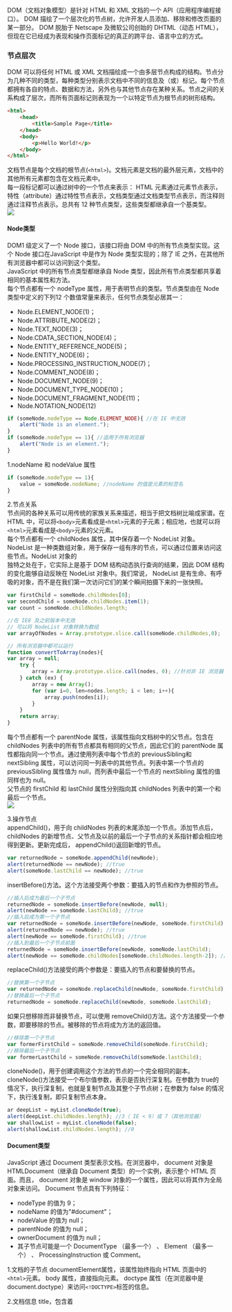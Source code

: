 DOM（文档对象模型）是针对 HTML 和 XML 文档的一个 API（应用程序编程接口）。 DOM 描绘了一个层次化的节点树，允许开发人员添加、移除和修改页面的某一部分。 DOM 脱胎于 Netscape 及微软公司创始的 DHTML（动态 HTML），但现在它已经成为表现和操作页面标记的真正的跨平台、语言中立的方式。

### 节点层次

DOM 可以将任何 HTML 或 XML 文档描绘成一个由多层节点构成的结构。节点分为几种不同的类型，每种类型分别表示文档中不同的信息及（或）标记。每个节点都拥有各自的特点、数据和方法，另外也与其他节点存在某种关系。节点之间的关系构成了层次，而所有页面标记则表现为一个以特定节点为根节点的树形结构。

```html
<html>
    <head>
        <title>Sample Page</title>
    </head>
    <body>
        <p>Hello World!</p>
    </body>
</html>
```

文档节点是每个文档的根节点\(`<html>`\)。文档元素是文档的最外层元素，文档中的其他所有元素都包含在文档元素中。  
每一段标记都可以通过树中的一个节点来表示： HTML 元素通过元素节点表示，特性（attribute）通过特性节点表示，文档类型通过文档类型节点表示，而注释则通过注释节点表示。总共有 12 种节点类型，这些类型都继承自一个基类型。  
![](/assets/深度截图_选择区域_20171206130013.png)

#### Node类型

DOM1 级定义了一个 Node 接口，该接口将由 DOM 中的所有节点类型实现。这个 Node 接口在JavaScript 中是作为 Node 类型实现的；除了 IE 之外，在其他所有浏览器中都可以访问到这个类型。  
JavaScript 中的所有节点类型都继承自 Node 类型，因此所有节点类型都共享着相同的基本属性和方法。  
每个节点都有一个 nodeType 属性，用于表明节点的类型。节点类型由在 Node 类型中定义的下列12 个数值常量来表示，任何节点类型必居其一：

* Node.ELEMENT\_NODE\(1\)；
* Node.ATTRIBUTE\_NODE\(2\)；
* Node.TEXT\_NODE\(3\)；
* Node.CDATA\_SECTION\_NODE\(4\)；
* Node.ENTITY\_REFERENCE\_NODE\(5\)；
* Node.ENTITY\_NODE\(6\)；
* Node.PROCESSING\_INSTRUCTION\_NODE\(7\)；
* Node.COMMENT\_NODE\(8\)；
* Node.DOCUMENT\_NODE\(9\)；
* Node.DOCUMENT\_TYPE\_NODE\(10\)；
* Node.DOCUMENT\_FRAGMENT\_NODE\(11\)；
* Node.NOTATION\_NODE\(12\)

```js
if (someNode.nodeType == Node.ELEMENT_NODE){ //在 IE 中无效
    alert("Node is an element.");
}
if (someNode.nodeType == 1){ //适用于所有浏览器
    alert("Node is an element.");
}
```

1.nodeName 和 nodeValue 属性

```js
if (someNode.nodeType == 1){
    value = someNode.nodeName; //nodeName 的值是元素的标签名
}
```

2.节点关系  
节点间的各种关系可以用传统的家族关系来描述，相当于把文档树比喻成家谱。在 HTML 中，可以将`<body>`元素看成是`<html>`元素的子元素；相应地，也就可以将`<html>`元素看成是`<body>`元素的父元素。  
每个节点都有一个 childNodes 属性，其中保存着一个 NodeList 对象。 NodeList 是一种类数组对象，用于保存一组有序的节点，可以通过位置来访问这些节点。NodeList 对象的  
独特之处在于，它实际上是基于 DOM 结构动态执行查询的结果，因此 DOM 结构的变化能够自动反映在 NodeList 对象中。我们常说， NodeList 是有生命、有呼吸的对象，而不是在我们第一次访问它们的某个瞬间拍摄下来的一张快照。

```js
var firstChild = someNode.childNodes[0];
var secondChild = someNode.childNodes.item(1);
var count = someNode.childNodes.length;

//在 IE8 及之前版本中无效
// 可以将 NodeList 对象转换为数组
var arrayOfNodes = Array.prototype.slice.call(someNode.childNodes,0);

// 所有浏览器中都可以运行
function convertToArray(nodes){
var array = null;
    try {
        array = Array.prototype.slice.call(nodes, 0); //针对非 IE 浏览器
    } catch (ex) {
        array = new Array();
        for (var i=0, len=nodes.length; i < len; i++){
            array.push(nodes[i]);
        }
    }
    return array;
}
```

每个节点都有一个 parentNode 属性，该属性指向文档树中的父节点。包含在 childNodes 列表中的所有节点都具有相同的父节点，因此它们的 parentNode 属性都指向同一个节点。通过使用列表中每个节点的 previousSibling和 nextSibling 属性，可以访问同一列表中的其他节点。列表中第一个节点的 previousSibling 属性值为 null，而列表中最后一个节点的 nextSibling 属性的值同样也为 null。  
父节点的 firstChild 和 lastChild 属性分别指向其 childNodes 列表中的第一个和最后一个节点。  
![](/assets/深度截图_选择区域_20171206131724.png)

3.操作节点  
appendChild\(\)，用于向 childNodes 列表的末尾添加一个节点。添加节点后， childNodes 的新增节点、父节点及以前的最后一个子节点的关系指针都会相应地得到更新。更新完成后， appendChild\(\)返回新增的节点。

```js
var returnedNode = someNode.appendChild(newNode);
alert(returnedNode == newNode); //true
alert(someNode.lastChild == newNode); //true
```

insertBefore\(\)方法。这个方法接受两个参数：要插入的节点和作为参照的节点。

```js
//插入后成为最后一个子节点
returnedNode = someNode.insertBefore(newNode, null);
alert(newNode == someNode.lastChild); //true
//插入后成为第一个子节点
var returnedNode = someNode.insertBefore(newNode, someNode.firstChild);
alert(returnedNode == newNode); //true
alert(newNode == someNode.firstChild); //true
//插入到最后一个子节点前面
returnedNode = someNode.insertBefore(newNode, someNode.lastChild);
alert(newNode == someNode.childNodes[someNode.childNodes.length-2]); //
```

replaceChild\(\)方法接受的两个参数是：要插入的节点和要替换的节点。

```js
//替换第一个子节点
var returnedNode = someNode.replaceChild(newNode, someNode.firstChild);
//替换最后一个子节点
returnedNode = someNode.replaceChild(newNode, someNode.lastChild);
```

如果只想移除而非替换节点，可以使用 removeChild\(\)方法。这个方法接受一个参数，即要移除的节点。被移除的节点将成为方法的返回值。

```js
//移除第一个子节点
var formerFirstChild = someNode.removeChild(someNode.firstChild);
//移除最后一个子节点
var formerLastChild = someNode.removeChild(someNode.lastChild);
```

cloneNode\(\)，用于创建调用这个方法的节点的一个完全相同的副本。 cloneNode\(\)方法接受一个布尔值参数，表示是否执行深复制。在参数为 true的情况下，执行深复制，也就是复制节点及其整个子节点树；在参数为 false 的情况下，执行浅复制，即只复制节点本身。

```js
ar deepList = myList.cloneNode(true);
alert(deepList.childNodes.length); //3（ IE < 9）或 7（其他浏览器）
var shallowList = myList.cloneNode(false);
alert(shallowList.childNodes.length); //0
```

#### Document类型

JavaScript 通过 Document 类型表示文档。在浏览器中， document 对象是 HTMLDocument（继承自 Document 类型）的一个实例，表示整个 HTML 页面。而且， document 对象是 window 对象的一个属性，因此可以将其作为全局对象来访问。 Document 节点具有下列特征：

* nodeType 的值为 9；
* nodeName 的值为"\#document"；
* nodeValue 的值为 null；
* parentNode 的值为 null；
* ownerDocument 的值为 null；
* 其子节点可能是一个 DocumentType （最多一个） 、 Element （最多一个） 、 ProcessingInstruction
  或 Comment。

1.文档的子节点
documentElement属性，该属性始终指向 HTML 页面中的`<html>`元素。
body 属性，直接指向<body>元素。
doctype 属性（在浏览器中是 document.doctype）来访问`<!DOCTYPE>`标签的信息。

2.文档信息
title，包含着<title>元素中的文本。
URL 属性中包含页面完整的 URL（即地址栏中显示的 URL）， domain 属性中只包含页面的域名，
referrer 属性中则保存着链接到当前页面的那个页面的 URL。

3.查找元素
getElementById()，接收一个参数：要取得的元素的 ID。如果找到相应的元素则返回该元素，如果不存在带有相应 ID 的元素，则返回 null。
```html
<div id="myDiv">Some text</div>
```
```js
var div = document.getElementById("myDiv"); //取得<div>元素的引用
```
> IE8 及较低版本不区分 ID 的大小写

getElementsByTagName()。这个方法接受一个参数，即要取得元素的标签名，而返回的是包含零或多个元素的 NodeList。
```js
var images = document.getElementsByTagName("img");
```
getElementsByClassName()。这个方法接受一个参数，即要取得元素的类名，而返回的是包含零或多个元素的 NodeList。

getElementsByName()。顾名思义，这个方法会返回带有给定 name 特性的所有元素。

4.特殊集合
document.anchors，包含文档中所有带 name 特性的`<a>`元素；
- document.applets，包含文档中所有的<applet>元素，因为不再推荐使用`<applet>`元素，
所以这个集合已经不建议使用了；
- document.forms，包含文档中所有的`<form>`元素，与 document.getElementsByTagName("form")
得到的结果相同；
- document.images，包含文档中所有的`<img>`元素，与 document.getElementsByTagName
("img")得到的结果相同；
- document.links，包含文档中所有带 href 特性的`<a>`元素。

5.DOM 一致性检测
hasFeature()方法接受两个参数：要检测的 DOM 功能的名称及版本号。如果浏览器支持给定名称和版本的功能，则该方法返回 true：
```js
var hasXmlDom = document.implementation.hasFeature("XML", "1.0");
```
6.文档写入
write()和 writeln()方法都接受一个字符串参数，即要写入到输出流中的文本。 write()会原样写入，而 writeln()则会在字符串的末尾添加一个换行符（\n）。
方法 open()和 close()分别用于打开和关闭网页的输出流。

#### Element类型
除了 Document 类型之外， Element 类型就要算是 Web 编程中最常用的类型了。 Element 类型用于表现 XML 或 HTML 元素，提供了对元素标签名、子节点及特性的访问。 Element 节点具有以下特征：
- nodeType 的值为 1；
- nodeName 的值为元素的标签名；
- nodeValue 的值为 null；
- parentNode 可能是 Document 或 Element；
- 其子节点可能是 Element、 Text、 Comment、 ProcessingInstruction、 CDATASection 或EntityReference。

1.HTML元素
所有 HTML 元素都由 HTMLElement 类型表示。每个 HTML 元素中都存在的下列标准特性。
id，元素在文档中的唯一标识符。
- title，有关元素的附加说明信息，一般通过工具提示条显示出来。
- lang，元素内容的语言代码，很少使用。
- dir，语言的方向，值为"ltr"（left-to-right，从左至右）或"rtl"（right-to-left，从右至左） ，也很少使用。
- className，与元素的 class 特性对应，即为元素指定的 CSS 类。

```js
var div = document.getElementById("myDiv");
alert(div.id); //"myDiv""
alert(div.className); //"bd"
alert(div.title); //"Body text"
alert(div.lang); //"en"
alert(div.dir); //"ltr"
```
2.取得特性
操作特性的 DOM 方法主要有三个，分别是 getAttribute()、 setAttribute()和 removeAttribute()。
```js
var div = document.getElementById("myDiv");
alert(div.getAttribute("id")); //"myDiv"
```
3.设置特性
```js
div.setAttribute("id", "someOtherId");// div.id = "someOtherId";
```
4.attributes 属性
Element 类型是使用 attributes 属性的唯一一个 DOM 节点类型。attributes 属性中包含一个NamedNodeMap，与 NodeList 类似，也是一个“动态”的集合。元素的每一个特性都由一个 Attr 节点表示，每个节点都保存在 NamedNodeMap 对象中。 NamedNodeMap 对象拥有下列方法。
- getNamedItem(name)：返回 nodeName 属性等于 name 的节点；
- removeNamedItem(name)：从列表中移除 nodeName 属性等于 name 的节点；
- setNamedItem(node)：向列表中添加节点，以节点的 nodeName 属性为索引；
- item(pos)：返回位于数字 pos 位置处的节点。

```js
var id = element.attributes.getNamedItem("id").nodeValue;
var id = element.attributes["id"].nodeValue;
element.attributes["id"].nodeValue = "someOtherId";
var oldAttr = element.attributes.removeNamedItem("id");
```

5.创建元素
使用 document.createElement()方法可以创建新元素。
```js
var div = document.createElement("div");
div.id = "myNewDiv";
div.className = "box";
// 创建后存内存中，还要插入到document中
document.body.appendChild(div);
```

6.元素的子节点
元素的 childNodes 属性中包含了它的所有子节点这些子节点有可能是元素、文本节点、注释或处理指令。
```js
for (var i=0, len=element.childNodes.length; i < len; i++){
    if (element.childNodes[i].nodeType == 1){
        //执行某些操作
    }
}
```

#### Text类型
文本节点由 Text 类型表示，包含的是可以照字面解释的纯文本内容。纯文本中可以包含转义后的 HTML 字符，但不能包含 HTML 代码。 Text 节点具有以下特征：
- nodeType 的值为 3；
- nodeName 的值为"#text"；
- nodeValue 的值为节点所包含的文本；
- parentNode 是一个 Element；
- 不支持（没有）子节点。
可以通过 nodeValue 属性或 data 属性访问 Text 节点中包含的文本，这两个属性中包含的值相
同。对 nodeValue 的修改也会通过 data 反映出来，反之亦然。使用下列方法可以操作节点中的文本。
- appendData(text)：将 text 添加到节点的末尾。
- deleteData(offset, count)：从 offset 指定的位置开始删除 count 个字符。
- insertData(offset, text)：在 offset 指定的位置插入 text。
- replaceData(offset, count, text)：用 text 替换从 offset 指定的位置开始到 offset+count 为止处的文本。
- splitText(offset)：从 offset 指定的位置将当前文本节点分成两个文本节点。
- substringData(offset, count)：提取从 offset 指定的位置开始到 offset+count 为止处的字符串。
> 每个可以包含内容的元素最多只能有一个文本节点。

```html
<!-- 没有内容，也就没有文本节点 -->
<div></div>
<!-- 有空格，因而有一个文本节点 -->
<div> </div>
<!-- 有内容，因而有一个文本节点 -->
<div>Hello World!</div>
```

1.创建文本节点
```js
var textNode = document.createTextNode("<strong>Hello</strong> world!");
```
2.规范化文本节点
normalize()方法，则会将所有文本节点合并成一个节点。

3.分割文本节点
splitText()。这个方法会将一个文本节点分成两个文本节点，即按照指定的位置分割 nodeValue 值。
```js
var element = document.createElement("div");
element.className = "message";
var textNode = document.createTextNode("Hello world!");
element.appendChild(textNode);
document.body.appendChild(element);
var newNode = element.firstChild.splitText(5);
alert(element.firstChild.nodeValue); //"Hello"
alert(newNode.nodeValue); //" world!"
alert(element.childNodes.length); //2
```
#### Comment类型
注释在 DOM 中是通过 Comment 类型来表示的。 Comment 节点具有下列特征：
- nodeType 的值为 8；
- nodeName 的值为"#comment"；
- nodeValue 的值是注释的内容；
- parentNode 可能是 Document 或 Element；
- 不支持（没有）子节点。

```html
<div id="myDiv"><!--A comment --></div>
```
```js
var div = document.getElementById("myDiv");
var comment = div.firstChild;
alert(comment.data); //"A comment"
```
使用 document.createComment()并为其传递注释文本也可以创建注释节点

### DOM操作技术
#### 动态脚本
动态加载的外部 JavaScript 文件能够立即运行，比如下面的<script>元素：
```html
<script type="text/javascript" src="client.js"></script>
```
```js
var script = document.createElement("script");
script.type = "text/javascript";
script.src = "client.js";
document.body.appendChild(script);
```
```js
// 封装成函数
function loadScript(url){
    var script = document.createElement("script");
    script.type = "text/javascript";
    script.src = url;
    document.body.appendChild(script);
}
```
#### 动态样式
```js
function loadStyles(url){
    var link = document.createElement("link");
    link.rel = "stylesheet";
    link.type = "text/css";
    link.href = url;
    var head = document.getElementsByTagName("head")[0];
    head.appendChild(link);
}
```

#### 使用NodeList
理解 NodeList 及其“近亲” NamedNodeMap 和 HTMLCollection，是从整体上透彻理解 DOM 的关键所在。这三个集合都是“动态的”；换句话说，每当文档结构发生变化时，它们都会得到更新。因此，它们始终都会保存着最新、最准确的信息。从本质上说，所有 NodeList 对象都是在访问 DOM 文档时实时运行的查询。例如，下列代码会导致无限循环：
```js
var divs = document.getElementsByTagName("div"),
    i,
    div;
for (i=0; i < divs.length; i++){
    div = document.createElement("div");
    document.body.appendChild(div);
}
```